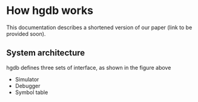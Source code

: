 # How hgdb works

This documentation describes a shortened version of our paper (link to be provided soon). 

## System architecture
hgdb defines three sets of interface, as shown in the figure above

- Simulator
- Debugger
- Symbol table
